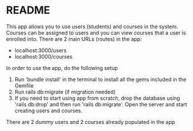 # README

This app allows you to use users (students) and courses in the system. Courses can be assigned to users and you can view courses that a user is enrolled into. There are 2 main URLs (routes) in the app:

* localhost:3000/users
* localhost:3000/courses

In order to use the app, do the following setup

1. Run 'bundle install' in the terminal to install all the gems included in the Gemfile
2. Run rails db:migrate (if migration needed)
3. If you need to start using app from scratch, drop the database using 'rails db:drop' and then run 'rails db:migrate'. Open the server and start creating users and courses. 


There are 2 dummy users and 2 courses already populated in the app
